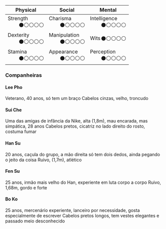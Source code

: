 <style type="text/css">
    .attribute-class-title {font-weight: bold; width: 12vw; font-size: }
    .dot-score {float: right}
</style>

<table>
<thead>
  <tr>
    <th class="attribute-class-title">Physical</th>
    <th class="attribute-class-title">Social<br></th>
    <th class="attribute-class-title">Mental</th>
  </tr>
</thead>
<tbody>
  <tr>
    <td class=""><span>Strength</span><span class="dot-score">⚫⚪⚪⚪⚪</span></td>
    <td class=""><span>Charisma</span><span class="dot-score">⚫⚪⚪⚪⚪</span></td>
    <td class=""><span>Intelligence</span><span class="dot-score">⚫⚪⚪⚪⚪</span></td>
  </tr>
  <tr>
    <td class=""><span>Dexterity</span><span class="dot-score">⚫⚪⚪⚪⚪</span></td>
    <td class=""><span>Manipulation</span><span class="dot-score">⚫⚪⚪⚪⚪</span></td>
    <td class=""><span>Wits</span><span class="dot-score">⚫⚪⚪⚪⚪</span></td>
  </tr>
  <tr>
    <td class=""><span>Stamina</span><span class="dot-score">⚫⚪⚪⚪⚪</span></td>
    <td class=""><span>Appearance</span><span class="dot-score">⚫⚪⚪⚪⚪</span></td>
    <td class=""><span>Perception</span><span class="dot-score">⚫⚪⚪⚪⚪</span></td>
  </tr>
</tbody>
</table>

### Companheiras

#### Lee Pho
Veterano, 40 anos, só tem um braço
Cabelos cinzas, velho, troncudo

#### Sui Che
Uma das amigas de infância da Nike, alta (1,8m), mau encarada, mas simpática, 28 anos
Cabelos pretos, cicatriz no lado direito do rosto, costuma fumar

#### Han Su
20 anos, caçula do grupo, a mão direita só tem dois dedos, ainda pegando o jeito da coisa
Ruivo, (1,7m), atlético

#### Fen Su
25 anos, irmão mais velho do Han, experiente em luta corpo a corpo
Ruivo, 1,68m, gordo e forte

#### Bo Ko
25 anos, mercenário experiente, lanceiro por necessidade, gosta especialmente de escrever
Cabelos pretos longos, tem vestes elegantes e passado meio desconhecido